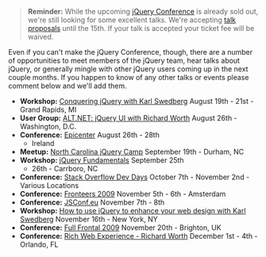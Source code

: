 > **Reminder:** While the upcoming [jQuery
> Conference](http://events.jquery.com/jquery-conference-2009/) is
> already sold out, we're still looking for some excellent talks. We're
> accepting [talk
> proposals](http://events.jquery.com/jquery-conference-2009/) until the
> 15th. If your talk is accepted your ticket fee will be waived.

Even if you can't make the jQuery Conference, though, there are a number
of opportunities to meet members of the jQuery team, hear talks about
jQuery, or generally mingle with other jQuery users coming up in the
next couple months. If you happen to know of any other talks or events
please comment below and we'll add them.

-   **Workshop:** [Conquering jQuery with Karl
    Swedberg](http://ideafoundry.info/jquery) August 19th - 21st - Grand
    Rapids, MI
-   **User Group:** [ALT.NET: jQuery UI with Richard
    Worth](http://codebetter.com/blogs/matthew.podwysocki/archive/2009/08/14/ann-dc-alt-net-8-26-2009-jquery-ui-with-richard-worth.aspx)
    August 26th - Washington, D.C.
-   **Conference:** [Epicenter](http://epicenter.ie/) August 26th - 28th
    - Ireland
-   **Meetup:** [North Carolina jQuery
    Camp](http://ncjquerycamp.eventbrite.com/) September 19th - Durham,
    NC
-   **Workshop:** [jQuery
    Fundamentals](http://jqfundamentals.eventbrite.com/) September 25th
    - 26th - Carrboro, NC
-   **Conference:** [Stack Overflow Dev
    Days](http://stackoverflow.carsonified.com/) October 7th - November
    2nd - Various Locations
-   **Conference:** [Fronteers
    2009](http://fronteers.nl/congres/2009/information) November 5th -
    6th - Amsterdam
-   **Conference:** [JSConf.eu](http://jsconf.eu/2009/) November 7th -
    8th
-   **Workshop:** [How to use jQuery to enhance your web design with
    Karl
    Swedberg](http://events.carsonified.com/fowd/2009/nyc/workshops#workshop_65)
    November 16th - New York, NY
-   **Conference:** [Full Frontal 2009](http://2009.full-frontal.org/)
    November 20th - Brighton, UK
-   **Conference:** [Rich Web Experience - Richard
    Worth](http://www.therichwebexperience.com/conference/orlando/2009/12/speakers/richard_worth)
    December 1st - 4th - Orlando, FL

